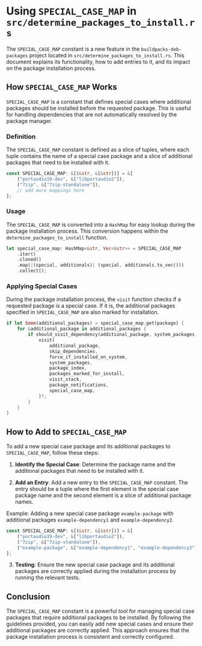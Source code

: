 # Using `SPECIAL_CASE_MAP` in `src/determine_packages_to_install.rs`

The `SPECIAL_CASE_MAP` constant is a new feature in the `buildpacks-deb-packages` project located in `src/determine_packages_to_install.rs`. This document explains its functionality, how to add entries to it, and its impact on the package installation process.

## How `SPECIAL_CASE_MAP` Works

`SPECIAL_CASE_MAP` is a constant that defines special cases where additional packages should be installed before the requested package. This is useful for handling dependencies that are not automatically resolved by the package manager.

### Definition

The `SPECIAL_CASE_MAP` constant is defined as a slice of tuples, where each tuple contains the name of a special case package and a slice of additional packages that need to be installed with it.

```rust
const SPECIAL_CASE_MAP: &[(&str, &[&str])] = &[
    ("portaudio19-dev", &["libportaudio2"]),
    ("7zip", &["7zip-standalone"]),
    // add more mappings here
];
```

### Usage

The `SPECIAL_CASE_MAP` is converted into a `HashMap` for easy lookup during the package installation process. This conversion happens within the `determine_packages_to_install` function.

```rust
let special_case_map: HashMap<&str, Vec<&str>> = SPECIAL_CASE_MAP
    .iter()
    .cloned()
    .map(|(special, additionals)| (special, additionals.to_vec()))
    .collect();
```

### Applying Special Cases

During the package installation process, the `visit` function checks if a requested package is a special case. If it is, the additional packages specified in `SPECIAL_CASE_MAP` are also marked for installation.

```rust
if let Some(additional_packages) = special_case_map.get(package) {
    for &additional_package in additional_packages {
        if should_visit_dependency(additional_package, system_packages, packages_marked_for_install) {
            visit(
                additional_package,
                skip_dependencies,
                force_if_installed_on_system,
                system_packages,
                package_index,
                packages_marked_for_install,
                visit_stack,
                package_notifications,
                special_case_map,
            )?;
        }
    }
}
```

## How to Add to `SPECIAL_CASE_MAP`

To add a new special case package and its additional packages to `SPECIAL_CASE_MAP`, follow these steps:

1. **Identify the Special Case**: Determine the package name and the additional packages that need to be installed with it.

2. **Add an Entry**: Add a new entry to the `SPECIAL_CASE_MAP` constant. The entry should be a tuple where the first element is the special case package name and the second element is a slice of additional package names.

Example: Adding a new special case package `example-package` with additional packages `example-dependency1` and `example-dependency2`.

```rust
const SPECIAL_CASE_MAP: &[(&str, &[&str])] = &[
    ("portaudio19-dev", &["libportaudio2"]),
    ("7zip", &["7zip-standalone"]),
    ("example-package", &["example-dependency1", "example-dependency2"]),
];
```

3. **Testing**: Ensure the new special case package and its additional packages are correctly applied during the installation process by running the relevant tests.

## Conclusion

The `SPECIAL_CASE_MAP` constant is a powerful tool for managing special case packages that require additional packages to be installed. By following the guidelines provided, you can easily add new special cases and ensure their additional packages are correctly applied. This approach ensures that the package installation process is consistent and correctly configured.